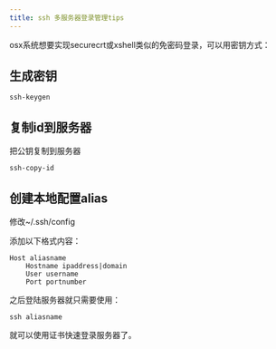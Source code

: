 ```yaml
---
title: ssh 多服务器登录管理tips
---
```


osx系统想要实现securecrt或xshell类似的免密码登录，可以用密钥方式：

## 生成密钥
```shell
ssh-keygen
```

## 复制id到服务器
把公钥复制到服务器
```shell
ssh-copy-id
```

## 创建本地配置alias
修改~/.ssh/config

添加以下格式内容：
```
Host aliasname
    Hostname ipaddress|domain
    User username
    Port portnumber
```

之后登陆服务器就只需要使用：
```
ssh aliasname
```

就可以使用证书快速登录服务器了。